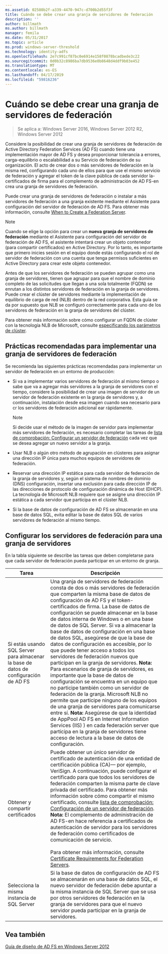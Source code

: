 ```yaml
---
ms.assetid: 02580b2f-a339-4470-947c-d700b2d55f3f
title: Cuándo se debe crear una granja de servidores de federación
description: ''
author: billmath
ms.author: billmath
manager: femila
ms.date: 05/31/2017
ms.topic: article
ms.prod: windows-server-threshold
ms.technology: identity-adfs
ms.openlocfilehash: 2e7c991cf87bc0e6914e158f0878bcadbede3c22
ms.sourcegitcommit: 0d0b32c8986ba7db9536e0b8648d4ddf9b03e452
ms.translationtype: MT
ms.contentlocale: es-ES
ms.lasthandoff: 04/17/2019
ms.locfileid: "59816236"
---
```

# <a name="when-to-create-a-federation-server-farm"></a>Cuándo se debe crear una granja de servidores de federación

>Se aplica a: Windows Server 2016, Windows Server 2012 R2, Windows Server 2012

Considere la posibilidad de crear una granja de servidores de federación de Active Directory Federation Services \(AD FS\) cuando tiene una implementación mayor de AD FS y desea proporcionar tolerancia a errores, carga\-equilibrio o escalabilidad a su Servicio de federación de su organización. El acto de crear dos o más servidores de federación en la misma red, configurando cada uno de ellos para que use el mismo servicio de federación y agregar el token de la clave pública de cada servidor la\-certificados de firma para el complemento de administración de AD FS\-en crea una granja de servidores de federación.  
  
Puede crear una granja de servidores de federación o instalar a más servidores de federación a una granja existente mediante el Asistente para configuración del servidor de federación de AD FS. Para obtener más información, consulte [When to Create a Federation Server](When-to-Create-a-Federation-Server.md).  
  
> [!NOTE]  
> Cuando se elige la opción para crear un **nueva granja de servidores de federación** mediante el Asistente para configuración del servidor de federación de AD FS, el asistente intentará crear un objeto contenedor \(para compartir certificados\) en Active Directory. Por lo tanto, es importante que primero inicies sesión en el equipo donde estás configurando el rol de servidor de federación con una cuenta que tenga permisos suficientes en Active Directory para crear este objeto contenedor.  
  
Antes de que los servidores de federación se pueden agrupar como una granja de servidores, tienen que agrupar para que el nombre de dominio completo de las solicitudes que llegan a una sola totalmente \(FQDN\) se enrutan a los distintos servidores de federación en la granja de servidores. Puede crear el clúster de servidores mediante la implementación de equilibrio de carga de red \(NLB\) dentro de la red corporativa. Esta guía se da por supuesto que NLB se configuró correctamente para cada uno de los servidores de federación en la granja de servidores del clúster.  
  
Para obtener más información sobre cómo configurar un FQDN de clúster con la tecnología NLB de Microsoft, consulte [especificando los parámetros de clúster](https://go.microsoft.com/fwlink/?LinkID=74651).  
  
## <a name="best-practices-for-deploying-a-federation-server-farm"></a>Prácticas recomendadas para implementar una granja de servidores de federación  
Se recomienda las siguientes prácticas recomendadas para implementar un servidor de federación en un entorno de producción:  
  
-   Si va a implementar varios servidores de federación al mismo tiempo o sabe que va a agregar más servidores a la granja de servidores con el tiempo, considere la posibilidad de crear una imagen de servidor de un servidor de federación existente en la granja de servidores y, a continuación, instalación desde esa imagen cuando sea necesario para cr los servidores de federación adicional ear rápidamente.  
  
    > [!NOTE]  
    > Si decide usar el método de la imagen de servidor para implementar más servidores de federación, es necesario completar las tareas de [lista de comprobación: Configurar un servidor de federación](../../ad-fs/deployment/Checklist--Setting-Up-a-Federation-Server.md) cada vez que se desea agregar un nuevo servidor a la granja.  
  
-   Usar NLB o algún otro método de agrupación en clústeres para asignar una dirección IP única para muchos equipos de servidores de federación.  
  
-   Reservar una dirección IP estática para cada servidor de federación de la granja de servidores y, según el sistema de nombres de dominio \(DNS\) configuración, insertar una exclusión para cada dirección IP de las direcciones de protocolo de configuración dinámica de Host \(DHCP\). La tecnología de Microsoft NLB requiere que se asigne una dirección IP estática a cada servidor que participa en el clúster NLB.  
  
-   Si la base de datos de configuración de AD FS se almacenarán en una base de datos SQL, evita editar la base de datos SQL de varios servidores de federación al mismo tiempo.  
  
## <a name="configuring-federation-servers-for-a-farm"></a>Configurar los servidores de federación para una granja de servidores  
En la tabla siguiente se describe las tareas que deben completarse para que cada servidor de federación pueda participar en un entorno de granja.  
  
|Tarea|Descripción|  
|--------|---------------|  
|Si estás usando SQL Server para almacenar la base de datos de configuración de AD FS|Una granja de servidores de federación consta de dos o más servidores de federación que comparten la misma base de datos de configuración de AD FS y el token\-certificados de firma. La base de datos de configuración se puede almacenar en la base de datos interna de Windows o en una base de datos de SQL Server. Si va a almacenar la base de datos de configuración en una base de datos SQL, asegúrese de que la base de datos de configuración es accesible, por lo que puede tener acceso a todos los servidores de federación nuevos que participan en la granja de servidores. **Nota:** Para escenarios de granja de servidores, es importante que la base de datos de configuración se encuentra en un equipo que no participe también como un servidor de federación de la granja. Microsoft NLB no permite que participe ninguno de los equipos de una granja de servidores para comunicarse entre sí. **Nota:** Asegúrese de que la identidad de AppPool AD FS en Internet Information Services \(IIS\) \) en cada federación server que participa en la granja de servidores tiene acceso de lectura a la base de datos de configuración.|  
|Obtener y compartir certificados|Puede obtener un único servidor de certificado de autenticación de una entidad de certificación pública \(CA\)— por ejemplo, VeriSign. A continuación, puede configurar el certificado para que todos los servidores de federación comparten la misma parte de clave privada del certificado. Para obtener más información sobre cómo compartir el mismo certificado, consulte [lista de comprobación: Configuración de un servidor de federación](../../ad-fs/deployment/Checklist--Setting-Up-a-Federation-Server.md). **Nota:** El complemento de administración de AD FS\-en hace referencia a certificados de autenticación de servidor para los servidores de federación como certificados de comunicación de servicio.<br /><br />Para obtener más información, consulte [Certificate Requirements for Federation Servers](Certificate-Requirements-for-Federation-Servers.md).|  
|Selecciona la misma instancia de SQL Server|Si la base de datos de configuración de AD FS se almacenarán en una base de datos SQL, el nuevo servidor de federación debe apuntar a la misma instancia de SQL Server que se usa por otros servidores de federación en la granja de servidores para que el nuevo servidor pueda participar en la granja de servidores.|  
  
## <a name="see-also"></a>Vea también
[Guía de diseño de AD FS en Windows Server 2012](AD-FS-Design-Guide-in-Windows-Server-2012.md)

